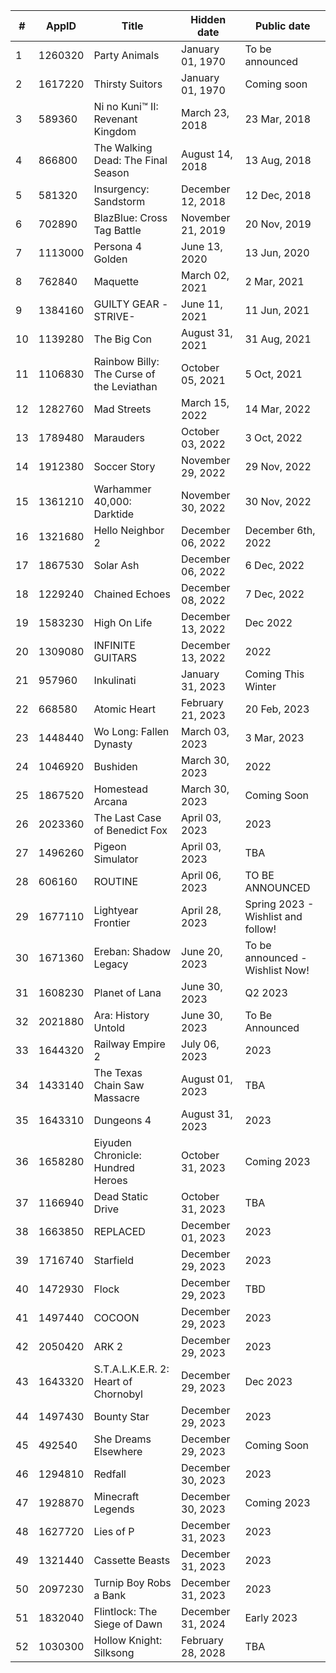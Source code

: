 |#|AppID|Title|Hidden date|Public date|
|---|---|---|---|---|
|1|1260320|Party Animals|January 01, 1970|To be announced|
|2|1617220|Thirsty Suitors|January 01, 1970|Coming soon|
|3|589360|Ni no Kuni™ II: Revenant Kingdom|March 23, 2018|23 Mar, 2018|
|4|866800|The Walking Dead: The Final Season|August 14, 2018|13 Aug, 2018|
|5|581320|Insurgency: Sandstorm|December 12, 2018|12 Dec, 2018|
|6|702890|BlazBlue: Cross Tag Battle|November 21, 2019|20 Nov, 2019|
|7|1113000|Persona 4 Golden|June 13, 2020|13 Jun, 2020|
|8|762840|Maquette|March 02, 2021|2 Mar, 2021|
|9|1384160|GUILTY GEAR -STRIVE-|June 11, 2021|11 Jun, 2021|
|10|1139280|The Big Con|August 31, 2021|31 Aug, 2021|
|11|1106830|Rainbow Billy: The Curse of the Leviathan|October 05, 2021|5 Oct, 2021|
|12|1282760|Mad Streets|March 15, 2022|14 Mar, 2022|
|13|1789480|Marauders|October 03, 2022|3 Oct, 2022|
|14|1912380|Soccer Story|November 29, 2022|29 Nov, 2022|
|15|1361210|Warhammer 40,000: Darktide|November 30, 2022|30 Nov, 2022|
|16|1321680|Hello Neighbor 2|December 06, 2022|December 6th, 2022|
|17|1867530|Solar Ash|December 06, 2022|6 Dec, 2022|
|18|1229240|Chained Echoes|December 08, 2022|7 Dec, 2022|
|19|1583230|High On Life|December 13, 2022|Dec 2022|
|20|1309080|INFINITE GUITARS|December 13, 2022|2022|
|21|957960|Inkulinati|January 31, 2023|Coming This Winter|
|22|668580|Atomic Heart|February 21, 2023|20 Feb, 2023|
|23|1448440|Wo Long: Fallen Dynasty|March 03, 2023|3 Mar, 2023|
|24|1046920|Bushiden|March 30, 2023|2022|
|25|1867520|Homestead Arcana|March 30, 2023|Coming Soon|
|26|2023360|The Last Case of Benedict Fox|April 03, 2023|2023|
|27|1496260|Pigeon Simulator|April 03, 2023|TBA|
|28|606160|ROUTINE|April 06, 2023|TO BE ANNOUNCED|
|29|1677110|Lightyear Frontier|April 28, 2023|Spring 2023 - Wishlist and follow!|
|30|1671360|Ereban: Shadow Legacy|June 20, 2023|To be announced - Wishlist Now!|
|31|1608230|Planet of Lana|June 30, 2023|Q2 2023|
|32|2021880|Ara: History Untold|June 30, 2023|To Be Announced|
|33|1644320|Railway Empire 2|July 06, 2023|2023|
|34|1433140|The Texas Chain Saw Massacre|August 01, 2023|TBA|
|35|1643310|Dungeons 4|August 31, 2023|2023|
|36|1658280|Eiyuden Chronicle: Hundred Heroes|October 31, 2023|Coming 2023|
|37|1166940|Dead Static Drive|October 31, 2023|TBA|
|38|1663850|REPLACED|December 01, 2023|2023|
|39|1716740|Starfield|December 29, 2023|2023|
|40|1472930|Flock|December 29, 2023|TBD|
|41|1497440|COCOON|December 29, 2023|2023|
|42|2050420|ARK 2|December 29, 2023|2023|
|43|1643320|S.T.A.L.K.E.R. 2: Heart of Chornobyl|December 29, 2023|Dec 2023|
|44|1497430|Bounty Star|December 29, 2023|2023|
|45|492540|She Dreams Elsewhere|December 29, 2023|Coming Soon|
|46|1294810|Redfall|December 30, 2023|2023|
|47|1928870|Minecraft Legends|December 30, 2023|Coming 2023|
|48|1627720|Lies of P|December 31, 2023|2023|
|49|1321440|Cassette Beasts|December 31, 2023|2023|
|50|2097230|Turnip Boy Robs a Bank|December 31, 2023|2023|
|51|1832040|Flintlock: The Siege of Dawn|December 31, 2024|Early 2023|
|52|1030300|Hollow Knight: Silksong|February 28, 2028|TBA|
